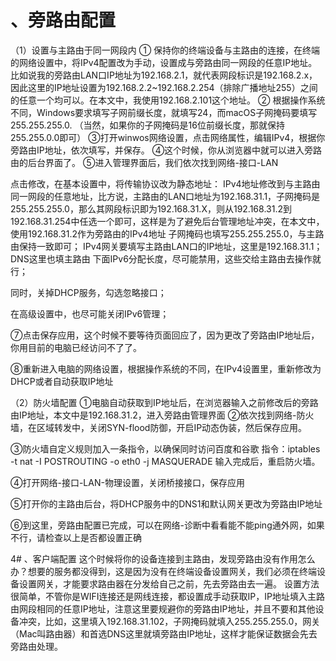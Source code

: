 
# 、旁路由配置
（1）设置与主路由于同一网段内
① 保持你的终端设备与主路由的连接，在终端的网络设置中，将IPv4配置改为手动，设置成与旁路由同一网段的任意IP地址。比如说我的旁路由LAN口IP地址为192.168.2.1，就代表网段标识是192.168.2.x，因此这里的IP地址设置为192.168.2.2~192.168.2.254（排除广播地址255）之间的任意一个均可以。在本文中，我使用192.168.2.101这个地址。
② 根据操作系统不同，Windows要求填写子网前缀长度，就填写24，而macOS子网掩码要填写255.255.255.0. （当然，如果你的子网掩码是16位前缀长度，那就保持255.255.0.0即可）
③打开winwos网络设置，点击网络属性，编辑IPv4，根据你旁路由IP地址，依次填写，并保存。
④这个时候，你从浏览器中就可以进入旁路由的后台界面了。
⑤进入管理界面后，我们依次找到网络-接口-LAN

点击修改，在基本设置中，将传输协议改为静态地址：
IPv4地址修改到与主路由同一网段的任意地址，比方说，主路由的LAN口地址为192.168.31.1，子网掩码是255.255.255.0，那么其网段标识即为192.168.31.X，则从192.168.31.2到192.168.31.254中任选一个即可，这样是为了避免后台管理地址冲突，在本文中，使用192.168.31.2作为旁路由的IPv4地址
子网掩码也填写255.255.255.0，与主路由保持一致即可；
IPv4网关要填写主路由LAN口的IP地址，这里是192.168.31.1；
DNS这里也填主路由
下面IPv6分配长度，尽可能禁用，这些交给主路由去操作就行；

同时，关掉DHCP服务，勾选忽略接口；

在高级设置中，也尽可能关闭IPv6管理；

⑦点击保存应用，这个时候不要等待页面回应了，因为更改了旁路由IP地址后，你用目前的电脑已经访问不了了。

⑧重新进入电脑的网络设置，根据操作系统的不同，在IPv4设置里，重新修改为DHCP或者自动获取IP地址

（2）防火墙配置
①电脑自动获取到IP地址后，在浏览器输入之前修改后的旁路由IP地址，本文中是192.168.31.2，进入旁路由管理界面
②依次找到网络-防火墙，在区域转发中，关闭SYN-flood防御，开启IP动态伪装，然后保存应用。

③防火墙自定义规则加入一条指令，以确保同时访问百度和谷歌
指令：iptables -t nat -I POSTROUTING -o eth0 -j MASQUERADE
输入完成后，重启防火墙。

④打开网络-接口-LAN-物理设置，关闭桥接接口，保存应用

⑤打开你的主路由后台，将DHCP服务中的DNS1和默认网关更改为旁路由IP地址

⑥到这里，旁路由配置已完成，可以在网络-诊断中看看能不能ping通外网，如果不行，请检查以上是否都设置正确


4# 、客户端配置
这个时候将你的设备连接到主路由，发现旁路由没有作用怎么办？想要的服务都没得到，这是因为没有在终端设备设置网关，我们必须在终端设备设置网关，才能要求路由器在分发给自己之前，先去旁路由去一遍。
设置方法很简单，不管你是WIFI连接还是网线连接，都设置成手动获取IP，IP地址填入主路由网段相同的任意IP地址，注意这里要规避你的旁路由IP地址，并且不要和其他设备冲突，比如，这里填入192.168.31.102，子网掩码就填入255.255.255.0，网关（Mac叫路由器）和首选DNS这里就填旁路由IP地址，这样才能保证数据会先去旁路由处理。